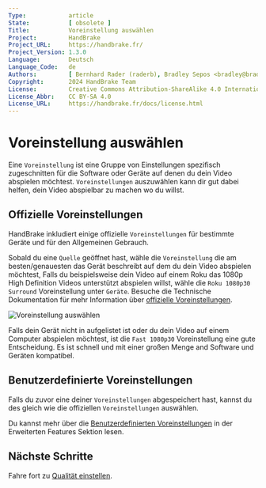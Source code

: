 ```yaml
---
Type:            article
State:           [ obsolete ]
Title:           Voreinstellung auswählen
Project:         HandBrake
Project_URL:     https://handbrake.fr/
Project_Version: 1.3.0
Language:        Deutsch
Language_Code:   de
Authors:         [ Bernhard Rader (raderb), Bradley Sepos <bradley@bradleysepos.com> (BradleyS) ]
Copyright:       2024 HandBrake Team
License:         Creative Commons Attribution-ShareAlike 4.0 International
License_Abbr:    CC BY-SA 4.0
License_URL:     https://handbrake.fr/docs/license.html
---
```


Voreinstellung auswählen
==================

Eine `Voreinstellung` ist eine Gruppe von Einstellungen spezifisch zugeschnitten für die Software oder Geräte auf denen du dein Video abspielen möchtest. `Voreinstellungen` auszuwählen kann dir gut dabei helfen, dein Video abspielbar zu machen wo du willst.

## Offizielle Voreinstellungen

HandBrake inkludiert einige offizielle `Voreinstellungen` für bestimmte Geräte und für den Allgemeinen Gebrauch.

Sobald du eine `Quelle` geöffnet hast, wähle die `Voreinstellung` die am besten/genauesten das Gerät beschreibt auf dem du dein Video abspielen möchtest, Falls du beispielsweise dein Video auf einem Roku das 1080p High Definition Videos unterstützt abspielen willst, wähle die `Roku 1080p30 Surround` Voreinstellung unter `Geräte`. Besuche die Technische Dokumentation für mehr Information über [offizielle Voreinstellungen](../technical/official-presets.html).

<!-- .system-linux -->

<!-- TODO: Linux figures. -->

<!-- /.system-linux -->
<!-- .system-macos -->

![Voreinstellung auswählen](../../../en/images/mac/preset-selection-1.1.0.png "Voreinstellungen sind Ein-Klick Einstellungen die dir dabei helfen, die Kompatibilität mit deinen Geräten sicherzustellen.")

<!-- /.system-macos -->
<!-- .system-windows -->

<!-- TODO: Windows figures. -->

<!-- /.system-windows -->

Falls dein Gerät nicht in aufgelistet ist oder du dein Video auf einem Computer abspielen möchtest, ist die `Fast 1080p30` Voreinstellung eine gute Entscheidung. Es ist schnell und mit einer großen Menge and Software und Geräten kompatibel.

## Benutzerdefinierte Voreinstellungen

Falls du zuvor eine deiner `Voreinstellungen` abgespeichert hast, kannst du des gleich wie die offiziellen `Voreinstellungen` auswählen.

Du kannst mehr über die [Benutzerdefinierten Voreinstellungen](../advanced/custom-presets.html) in der Erweiterten Features Sektion lesen.

<!-- .continue -->

## Nächste Schritte

<!-- .success -->

Fahre fort zu [Qualität einstellen](adjust-quality.html).

<!-- /.success -->

<!-- /.continue -->
